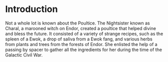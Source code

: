 # Introduction
Not a whole lot is known about the Poultice.
The Nightsister known as Charal, a marooned witch on Endor, created a poultice that helped divine and bless the future.
It consisted of a variety of strange recipes, such as the spleen of a Ewok, a drop of saliva from a Ewok fang, and various herbs from plants and trees from the forests of Endor.
She enlisted the help of a passing by spacer to gather all the ingredients for her during the time of the Galactic Civil War.